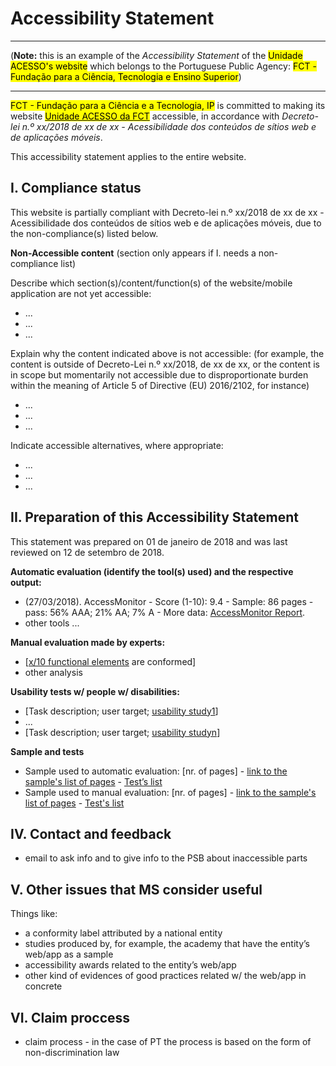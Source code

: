 # Accessibility Statement 

---

(<strong>Note:</strong> this is an example of the <em>Accessibility Statement</em> of the <mark>Unidade ACESSO's website</mark> which belongs to the Portuguese Public Agency: <mark>FCT - Fundação para a Ciência, Tecnologia e Ensino Superior</mark>)

---

<span id="site-owner"><mark>FCT - Fundação para a Ciência e a Tecnologia, IP</mark></span> is committed to making its website <a href="http://www.acessibilidade.gov.pt" id="site-url"><span id="site-name"><mark>Unidade ACESSO da FCT</mark></span></a> accessible, in accordance with <em lang="pt-PT">Decreto-lei n.º xx/2018 de xx de xx - Acessibilidade dos conteúdos de sítios web e de aplicações móveis</em>.

This accessibility statement applies to <span id="statement-scope">the entire website</span>.

## I. Compliance status

This website is <span id="status-compliance">partially compliant</span> with Decreto-lei n.º xx/2018 de xx de xx - Acessibilidade dos conteúdos de sítios web e de aplicações móveis, due to the non-compliance(s) listed below.

**Non-Accessible content** (section only appears if I. needs a non-compliance list)

Describe which section(s)/content/function(s) of the website/mobile application are not yet accessible:

<ul>
 <li id="status-no-compliant-which-1">...</li>
 <li id="status-no-compliant-which-2">...</li>
 <li id="status-no-compliant-which-n">...</li>
</ul>

Explain why the content indicated above is not accessible: (for example, the content is outside of Decreto-Lei n.º xx/2018, de xx de xx,  or the content is in scope but momentarily not accessible due to disproportionate burden within the meaning of Article 5 of Directive (EU) 2016/2102, for instance)

<ul>
 <li id="status-no-compliant-why-1">...</li>
 <li id="status-no-compliant-why-2">...</li>
 <li id="status-no-compliant-why-n">...</li>
</ul>

Indicate accessible alternatives, where appropriate:

<ul>
 <li id="status-no-compliant-alt-1">...</li>
 <li id="status-no-compliant-alt-2">...</li>
 <li id="status-no-compliant-alt-n">...</li>
</ul>

## II. Preparation of this Accessibility Statement

This statement was prepared on <span id="statement-prepared">01 de janeiro de 2018</span> and was last reviewed on <span id="statement-lastreview">12 de setembro de 2018</span>.

**Automatic evaluation (identify the tool(s) used) and the respective output:** 

- <span title="Last update" id="aen1_update">(27/03/2018</span>). <span title="Tool" id="aen1_tool">AccessMonitor</span> - Score (1-10): <span title="Score" id="aen1_score">9.4</span> - Sample: <span title="sample" id="aen1_sample">86</span> pages - pass: <span title="pass" id="aen1_pass">56% AAA; 21% AA; 7% A</span> - More data: <span title="More data" id="aen1_more">[AccessMonitor Report](http://www.acessibilidade.gov.pt/accessmonitor/wcag20/?sid=3962)</span>.
- other tools ...

**Manual evaluation made by experts:**

- [[x/10 functional elements](https://jorgeponto.github.io/a11y/lista-verificacao.html) are conformed]
- other analysis

**Usability tests w/ people w/ disabilities:**

- [Task description; user target; [usability study1](#)]
- ...
- [Task description; user target; [usability studyn](#)]

**Sample and tests**

- Sample used to automatic evaluation: [nr. of pages] - [link to the sample's list of pages](http://www.acessibilidade.gov.pt/accessmonitor/wcag20/?sid=3962) - [Test’s list](https://docs.google.com/spreadsheets/d/1iTht_2_fznEpa-sc5VPKTLtY5MGMYzq-Ad__YWPXOlA/edit#gid=0)
- Sample used to manual evaluation: [nr. of pages] - [link to the sample's list of pages](#) - [Test's list](https://jorgeponto.github.io/a11y/lista-verificacao.html)

## IV.	Contact and feedback

- email to ask info and to give info to the PSB about inaccessible parts

## V. Other issues that MS consider useful

Things like:
- a conformity label attributed by a national entity
- studies produced by, for example, the academy that have the entity’s web/app as a sample
- accessibility awards related to the entity’s web/app
- other kind of evidences of good practices related w/ the web/app in concrete

## VI. Claim proccess

- claim process - in the case of PT the process is based on the form of non-discrimination law
